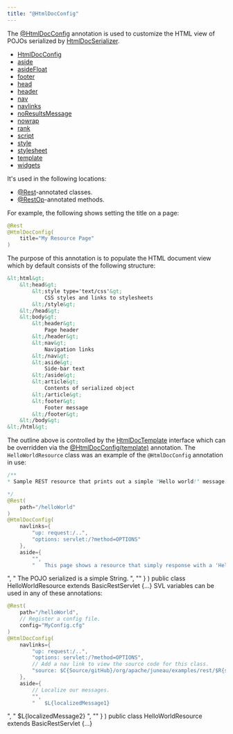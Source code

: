 ```yaml
---
title: "@HtmlDocConfig"
---
```


The [@HtmlDocConfig](../apidocs/org/apache/juneau/html/annotation/HtmlDocConfig.html) annotation is used to customize the HTML
view of POJOs serialized by [HtmlDocSerializer](../apidocs/org/apache/juneau/html/HtmlDocSerializer.html).
- [HtmlDocConfig](../apidocs/org/apache/juneau/html/annotation/HtmlDocConfig.html)
- [aside](../apidocs/org/apache/juneau/html/annotation/HtmlDocConfig.html#aside())
- [asideFloat](../apidocs/org/apache/juneau/html/annotation/HtmlDocConfig.html#asideFloat())
- [footer](../apidocs/org/apache/juneau/html/annotation/HtmlDocConfig.html#footer())
- [head](../apidocs/org/apache/juneau/html/annotation/HtmlDocConfig.html#head())
- [header](../apidocs/org/apache/juneau/html/annotation/HtmlDocConfig.html#header())
- [nav](../apidocs/org/apache/juneau/html/annotation/HtmlDocConfig.html#nav())
- [navlinks](../apidocs/org/apache/juneau/html/annotation/HtmlDocConfig.html#navlinks())
- [noResultsMessage](../apidocs/org/apache/juneau/html/annotation/HtmlDocConfig.html#noResultsMessage())
- [nowrap](../apidocs/org/apache/juneau/html/annotation/HtmlDocConfig.html#nowrap())
- [rank](../apidocs/org/apache/juneau/html/annotation/HtmlDocConfig.html#rank())
- [script](../apidocs/org/apache/juneau/html/annotation/HtmlDocConfig.html#script())
- [style](../apidocs/org/apache/juneau/html/annotation/HtmlDocConfig.html#style())
- [stylesheet](../apidocs/org/apache/juneau/html/annotation/HtmlDocConfig.html#stylesheet())
- [template](../apidocs/org/apache/juneau/html/annotation/HtmlDocConfig.html#template())
- [widgets](../apidocs/org/apache/juneau/html/annotation/HtmlDocConfig.html#widgets())

It's used in the following locations:
- [@Rest](../apidocs/org/apache/juneau/rest/annotation/Rest.html)-annotated classes.
- [@RestOp](../apidocs/org/apache/juneau/rest/annotation/RestOp.html)-annotated methods.

For example, the following shows setting the title on a page:

```java
@Rest
@HtmlDocConfig(
    title="My Resource Page"
)
```


The purpose of this annotation is to populate the HTML document view which by default consists of the following
structure:

```xml
&lt;html&gt;
    &lt;head&gt;
        &lt;style type='text/css'&gt;
            CSS styles and links to stylesheets
        &lt;/style&gt;
    &lt;/head&gt;
    &lt;body&gt;
        &lt;header&gt;
            Page header
        &lt;/header&gt;
        &lt;nav&gt;
            Navigation links
        &lt;/nav&gt;
        &lt;aside&gt;
            Side-bar text
        &lt;/aside&gt;
        &lt;article&gt;
            Contents of serialized object
        &lt;/article&gt;
        &lt;footer&gt;
            Footer message
        &lt;/footer&gt;
    &lt;/body&gt;
&lt;/html&gt;
```


The outline above is controlled by the [HtmlDocTemplate](../apidocs/org/apache/juneau/html/HtmlDocTemplate.html) interface
which can be overridden via the [@HtmlDocConfig(template)](../apidocs/org/apache/juneau/html/annotation/HtmlDocConfig.html#template()) annotation.
The `HelloWorldResource` class was an example of the `@HtmlDocConfig` annotation in use:

```java
/**
* Sample REST resource that prints out a simple "Hello world!" message.

*/
@Rest(
    path="/helloWorld"
)
@HtmlDocConfig(
    navlinks={
        "up: request:/..",
        "options: servlet:/?method=OPTIONS"
    },
    aside={
        "",
        "	This page shows a resource that simply response with a 'Hello world!' message
```


",
"
The POJO serialized is a simple String.
",
""
\}
)
public class HelloWorldResource extends BasicRestServlet \{...\}
SVL variables can be used in any of these annotations:

```java
@Rest(
    path="/helloWorld",
    // Register a config file.
    config="MyConfig.cfg"
)
@HtmlDocConfig(
    navlinks={
        "up: request:/..",
        "options: servlet:/?method=OPTIONS",
        // Add a nav link to view the source code for this class.
        "source: $C{Source/gitHub}/org/apache/juneau/examples/rest/$R{servletClassSimple}.java"
    },
    aside={
        // Localize our messages.
        "",
        "	$L{localizedMessage1}
```


",
"
$L\{localizedMessage2\}
",
""
\}
)
public class HelloWorldResource extends BasicRestServlet \{...\}
